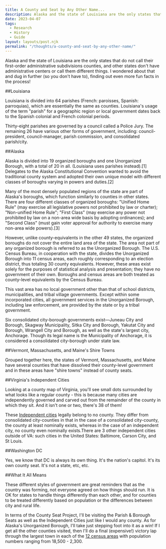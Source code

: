 ```yaml
---
title: A County and Seat by Any Other Name...
description: Alaska and the state of Louisiana are the only states that do not call their first-order administrative subdivisions counties, and other states don't have administrative centers or call them different things. I wondered about that and dug in further (so you don't have to), finding out even more fun facts in the process! 
date: 2023-04-07
tags:
  - Research
  - History
  - Guide
layout: layouts/post.njk
permalink: "/thoughts/a-county-and-seat-by-any-other-name/"
---	
```

Alaska and the state of Louisiana are the only states that do not call their first-order administrative subdivisions counties, and other states don't have administrative centers or call them different things. I wondered about that and dug in further (so you don't have to), finding out even more fun facts in the process!

##Louisiana

Louisiana is divided into 64 parishes (French: paroisses, Spanish: parroquias), which are essentially the same as counties. Louisiana's usage of the term "parish" for a geographic region or local government dates back to the Spanish colonial and French colonial periods.

Thirty-eight parishes are governed by a council called a Police Jury. The remaining 26 have various other forms of government, including: council-president, council-manager, parish commission, and consolidated parish/city.



##Alaska

Alaska is divided into 19 organized boroughs and one Unorganized Borough, with a total of 20 in all. (Louisiana uses parishes instead).[1] Delegates to the Alaska Constitutional Convention wanted to avoid the traditional county system and adopted their own unique model with different classes of boroughs varying in powers and duties.[2]

Many of the most densely populated regions of the state are part of Alaska's boroughs, which function similarly to counties in other states. There are four different classes of organized boroughs: "Unified Home Rule" (may exercise all legislative powers not prohibited by law or charter); "Non-unified Home Rule"; "First Class" (may exercise any power not prohibited by law on a non-area wide basis by adopting ordinances); and "Second Class" (must gain voter approval for authority to exercise many non-area wide powers).[3]

However, unlike county-equivalents in the other 49 states, the organized boroughs do not cover the entire land area of the state. The area not part of any organized borough is referred to as the Unorganized Borough. The U.S. Census Bureau, in cooperation with the state, divides the Unorganized Borough into 11 census areas, each roughly corresponding to an election district, thus totaling 30 county equivalents. However, these areas exist solely for the purposes of statistical analysis and presentation; they have no government of their own. Boroughs and census areas are both treated as county-level equivalents by the Census Bureau.


This vast area has no local government other than that of school districts, municipalities, and tribal village governments. Except within some incorporated cities, all government services in the Unorganized Borough, including law enforcement, are provided by the state or by a tribal government.

Six consolidated city-borough governments exist—Juneau City and Borough, Skagway Municipality, Sitka City and Borough, Yakutat City and Borough, Wrangell City and Borough, as well as the state's largest city, Anchorage. Though its legal name is the Municipality of Anchorage, it is considered a consolidated city-borough under state law.





##Vermont, Massachusetts, and Maine's Shire Towns

Grouped together here, the states of Vermont, Massachusetts, and Maine have several counties that have dissolved their county-level government and in these areas have "shire towns" instead of county seats. 





##Virginia's Independent Cities

Looking at a county map of Virginia, you'll see small dots surrounded by what looks like a regular county - this is because many cities are independently governed and carved out from the remainder of the county in which they sit. And it isn't one or two, there's 38 of them!

These <a href="https://en.wikipedia.org/wiki/Independent_city_(United_States)" target="_blank">Independent cities</a> legally belong to no county. They differ from consolidated city-counties in that in the case of a consolidated city-county, the county at least nominally exists, whereas in the case of an independent city, no county even nominally exists.There are 3 other independent cities outside of VA: such cities in the United States: Baltimore, Carson City, and St Louis.


##Washington DC

Yes, we know that DC is always its own thing. It's the nation's capitol. It's its own county seat. It's not a state, etc, etc.


##What It All Means

These different styles of government are great reminders that as the country was forming, not everyone agreed on how things should run. It is OK for states to handle things differently than each other, and for counties to be treated differently based on population or the differences between city and rural life. 

In terms of the County Seat Project, I'll be visiting the Parish & Borough Seats as well as the Independent Cities just like I would any county. As for Alaska's Unorganized Borough, I'll take just stepping foot into it as a win! If I get all the other counties visited, then I'll do a final (expensive!) victory lap through the largest town in each of the <a href="https://en.wikipedia.org/wiki/Unorganized_Borough,_Alaska" target="_blank">12 census areas</a> with population numbers ranging from 18,500 - 2,300.